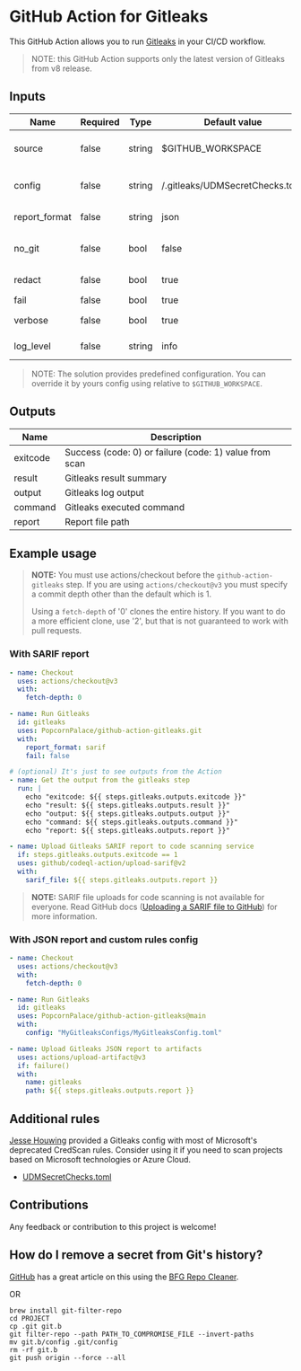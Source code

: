 # GitHub Action for Gitleaks

This GitHub Action allows you to run [Gitleaks](https://github.com/zricethezav/gitleaks) in your CI/CD workflow.

> NOTE: this GitHub Action supports only the latest version of Gitleaks from v8 release.

## Inputs

| Name          | Required | Type   | Default value                    | Description                                              |
| ------------- | -------- | ------ | -------------------------------- | -------------------------------------------------------- |
| source        | false    | string | $GITHUB_WORKSPACE                | Path to source (relative to $GITHUB_WORKSPACE)           |
| config        | false    | string | /.gitleaks/UDMSecretChecks.toml  | Config file path (relative to $GITHUB_WORKSPACE)         |
| report_format | false    | string | json                             | Report file format: json, csv, sarif                     |
| no_git        | false    | bool   | false                            | Treat git repos as plain directories and scan those file |
| redact        | false    | bool   | true                             | Redact secrets from log messages and leaks               |
| fail          | false    | bool   | true                             | Fail if secrets founded                                  |
| verbose       | false    | bool   | true                             | Show verbose output from scan                            |
| log_level     | false    | string | info                             | Log level (debug, info, warn, error, fatal)              |

> NOTE: The solution provides predefined configuration. You can override it by yours config using relative to `$GITHUB_WORKSPACE`.

## Outputs

| Name     | Description                                            |
| -------- | ------------------------------------------------------ |
| exitcode | Success (code: 0) or failure (code: 1) value from scan |
| result   | Gitleaks result summary                                |
| output   | Gitleaks log output                                    |
| command  | Gitleaks executed command                              |
| report   | Report file path                                       |

## Example usage

> **NOTE:** You must use actions/checkout before the `github-action-gitleaks` step. If you are using `actions/checkout@v3` you must specify a commit depth other than the default which is 1.
>
> Using a `fetch-depth` of '0' clones the entire history. If you want to do a more efficient clone, use '2', but that is not guaranteed to work with pull requests.

### With SARIF report

```yaml
- name: Checkout
  uses: actions/checkout@v3
  with:
    fetch-depth: 0

- name: Run Gitleaks
  id: gitleaks
  uses: PopcornPalace/github-action-gitleaks.git
  with:
    report_format: sarif
    fail: false

# (optional) It's just to see outputs from the Action
- name: Get the output from the gitleaks step
  run: |
    echo "exitcode: ${{ steps.gitleaks.outputs.exitcode }}"
    echo "result: ${{ steps.gitleaks.outputs.result }}"
    echo "output: ${{ steps.gitleaks.outputs.output }}"
    echo "command: ${{ steps.gitleaks.outputs.command }}"
    echo "report: ${{ steps.gitleaks.outputs.report }}"

- name: Upload Gitleaks SARIF report to code scanning service
  if: steps.gitleaks.outputs.exitcode == 1
  uses: github/codeql-action/upload-sarif@v2
  with:
    sarif_file: ${{ steps.gitleaks.outputs.report }}
```

> **NOTE:** SARIF file uploads for code scanning is not available for everyone. Read GitHub docs ([Uploading a SARIF file to GitHub](https://docs.github.com/en/code-security/code-scanning/integrating-with-code-scanning/uploading-a-sarif-file-to-github)) for more information.

### With JSON report and custom rules config

```yaml
- name: Checkout
  uses: actions/checkout@v3
  with:
    fetch-depth: 0

- name: Run Gitleaks
  id: gitleaks
  uses: PopcornPalace/github-action-gitleaks@main
  with:
    config: "MyGitleaksConfigs/MyGitleaksConfig.toml"

- name: Upload Gitleaks JSON report to artifacts
  uses: actions/upload-artifact@v3
  if: failure()
  with:
    name: gitleaks
    path: ${{ steps.gitleaks.outputs.report }}
```

## Additional rules

[Jesse Houwing](https://github.com/jessehouwing) provided a Gitleaks config with most of Microsoft's deprecated CredScan rules. Consider using it if you need to scan projects based on Microsoft technologies or Azure Cloud.

- [UDMSecretChecks.toml](https://github.com/jessehouwing/gitleaks-azure/blob/main/UDMSecretChecksv8.toml)

## Contributions

Any feedback or contribution to this project is welcome!

## How do I remove a secret from Git's history?

[GitHub](https://docs.github.com/en/authentication/keeping-your-account-and-data-secure/removing-sensitive-data-from-a-repository) has a great article on this using the [BFG Repo Cleaner](https://rtyley.github.io/bfg-repo-cleaner/).


OR

```
brew install git-filter-repo
cd PROJECT
cp .git git.b 
git filter-repo --path PATH_TO_COMPROMISE_FILE --invert-paths
mv git.b/config .git/config
rm -rf git.b
git push origin --force --all
```
